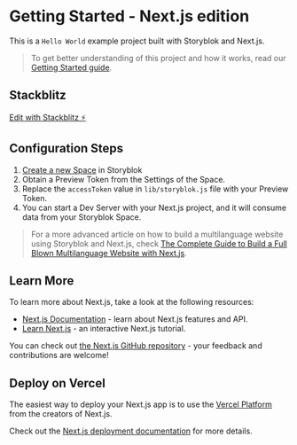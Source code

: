 # Getting Started - Next.js edition

This is a `Hello World` example project built with Storyblok and Next.js.

> To get better understanding of this project and how it works, read our [Getting Started guide](https://www.storyblok.com/docs/guide/getting-started/?utm_source=github.com&utm_medium=readme&utm_campaign=getting-started).

## Stackblitz

[Edit with Stackblitz ⚡️](https://stackblitz.com/edit/getting-started-next)

## Configuration Steps

1. [Create a new Space](https://app.storyblok.com/#!/me/spaces/new) in Storyblok
2. Obtain a Preview Token from the Settings of the Space.
3. Replace the `accessToken` value in `lib/storyblok.js` file with your Preview Token.
4. You can start a Dev Server with your Next.js project, and it will consume data from your Storyblok Space.

> For a more advanced article on how to build a multilanguage website using Storyblok and Next.js, check [The Complete Guide to Build a Full Blown Multilanguage Website with Next.js](https://www.storyblok.com/tp/next-js-react-guide/?utm_source=github.com&utm_medium=readme&utm_campaign=getting-started).

## Learn More

To learn more about Next.js, take a look at the following resources:

- [Next.js Documentation](https://nextjs.org/docs) - learn about Next.js features and API.
- [Learn Next.js](https://nextjs.org/learn) - an interactive Next.js tutorial.

You can check out [the Next.js GitHub repository](https://github.com/vercel/next.js/) - your feedback and contributions are welcome!

## Deploy on Vercel

The easiest way to deploy your Next.js app is to use the [Vercel Platform](https://vercel.com/import) from the creators of Next.js.

Check out the [Next.js deployment documentation](https://nextjs.org/docs/deployment) for more details.
